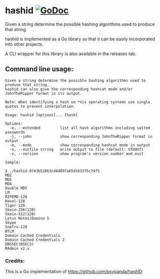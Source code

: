 # hashid [![GoDoc](https://godoc.org/github.com/JamesHovious/go-badge?status.svg)](https://godoc.org/github.com/JamesHovious/hashid)

Given a string determine the possible hashing algorithms used to produce that string. 

hashid is implemented as a Go library so that it can be easily incorporated into other projects. 

A CLI wrapper for this library is also available in the releases tab. 

## Command line usage:

```
Given a string determine the possible hashing algorithms used to produce that string. 
hashid can also give the corresponding hashcat mode and/or JohnTheRipper format in its output.

Note: When identifying a hash on *nix operating systems use single quotes to prevent interpolation.

Usage: hashid [options]... [hash]

Options:
  -e, --extended         list all hash algorithms including salted passwords
  -j, --john             show corresponding JohnTheRipper format in output
  -m, --mode             show corresponding hashcat mode in output
  -o, --outfile string   write output to file (default: STDOUT)
  -v, --version          show program's version number and exit

Sample:

$ ./hashid 8743b52063cd84097a65d1633f5c74f5
MD2
MD5
MD4
Double MD5
LM
RIPEMD-128
Haval-128
Tiger-128
Skein-256(128)
Skein-512(128)
Lotus Notes/Domino 5
Skype
Snefru-128
NTLM
Domain Cached Credentials
Domain Cached Credentials 2
DNSSEC(NSEC3)
RAdmin v2.x
```




### Credits:

This is a Go implementation of https://github.com/psypanda/hashID
